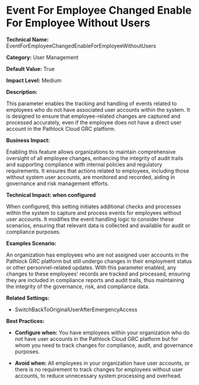 # Event For Employee Changed Enable For Employee Without Users

**Technical Name:** EventForEmployeeChangedEnableForEmployeeWithoutUsers

**Category:** User Management

**Default Value:** True

**Impact Level:** Medium

**Description:**

This parameter enables the tracking and handling of events related to employees who do not have associated user accounts within the system. It is designed to ensure that employee-related changes are captured and processed accurately, even if the employee does not have a direct user account in the Pathlock Cloud GRC platform.

**Business Impact:**

Enabling this feature allows organizations to maintain comprehensive oversight of all employee changes, enhancing the integrity of audit trails and supporting compliance with internal policies and regulatory requirements. It ensures that actions related to employees, including those without system user accounts, are monitored and recorded, aiding in governance and risk management efforts.

**Technical Impact: when configured**

When configured, this setting initiates additional checks and processes within the system to capture and process events for employees without user accounts. It modifies the event handling logic to consider these scenarios, ensuring that relevant data is collected and available for audit or compliance purposes.

**Examples Scenario:**

An organization has employees who are not assigned user accounts in the Pathlock GRC platform but still undergo changes in their employment status or other personnel-related updates. With this parameter enabled, any changes to these employees' records are tracked and processed, ensuring they are included in compliance reports and audit trails, thus maintaining the integrity of the governance, risk, and compliance data. 

**Related Settings:** 

- SwitchBackToOriginalUserAfterEmergencyAccess

**Best Practices:** 

- **Configure when:** You have employees within your organization who do not have user accounts in the Pathlock Cloud GRC platform but for whom you need to track changes for compliance, audit, and governance purposes.
  
- **Avoid when:** All employees in your organization have user accounts, or there is no requirement to track changes for employees without user accounts, to reduce unnecessary system processing and overhead.